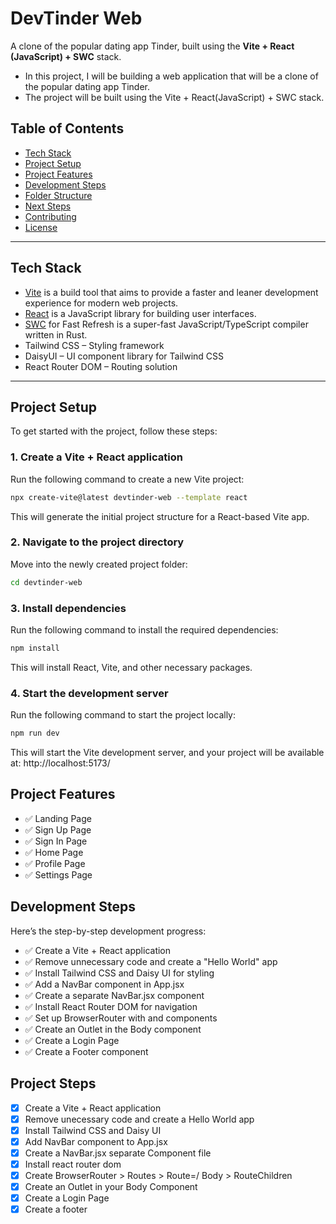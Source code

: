 # DevTinder Web  

A clone of the popular dating app Tinder, built using the **Vite + React (JavaScript) + SWC** stack.
- In this project, I will be building a web application that will be a clone of the popular dating app Tinder.
- The project will be built using the Vite + React(JavaScript) + SWC stack.

## Table of Contents  

- [Tech Stack](#tech-stack)  
- [Project Setup](#project-setup)  
- [Project Features](#project-features)  
- [Development Steps](#development-steps)  
- [Folder Structure](#folder-structure)  
- [Next Steps](#next-steps)  
- [Contributing](#contributing)  
- [License](#license)  

---

## Tech Stack
- [Vite](https://vite.dev/guide/) is a build tool that aims to provide a faster and leaner development experience for modern web projects.
- [React](https://react.dev/) is a JavaScript library for building user interfaces.
- [SWC](https://swc.rs/) for Fast Refresh is a super-fast JavaScript/TypeScript compiler written in Rust.
- Tailwind CSS – Styling framework  
- DaisyUI – UI component library for Tailwind CSS  
- React Router DOM – Routing solution

---
## Project Setup  

To get started with the project, follow these steps:  

### 1. Create a Vite + React application  
Run the following command to create a new Vite project:  

```bash
npx create-vite@latest devtinder-web --template react
```

This will generate the initial project structure for a React-based Vite app.

### 2. Navigate to the project directory
Move into the newly created project folder:

```bash
cd devtinder-web
```
### 3. Install dependencies
Run the following command to install the required dependencies:

```bash
npm install
```
This will install React, Vite, and other necessary packages.

### 4. Start the development server
Run the following command to start the project locally:

```bash
npm run dev
```

This will start the Vite development server, and your project will be available at: http://localhost:5173/

## Project Features
- ✅ Landing Page
- ✅ Sign Up Page
- ✅ Sign In Page
- ✅ Home Page
- ✅ Profile Page
- ✅ Settings Page

## Development Steps
Here’s the step-by-step development progress:

- ✅ Create a Vite + React application
- ✅ Remove unnecessary code and create a "Hello World" app
- ✅ Install Tailwind CSS and Daisy UI for styling
- ✅ Add a NavBar component in App.jsx
- ✅ Create a separate NavBar.jsx component
- ✅ Install React Router DOM for navigation
- ✅ Set up BrowserRouter with <Routes> and <Route> components
- ✅ Create an Outlet in the Body component
- ✅ Create a Login Page
- ✅ Create a Footer component


## Project Steps
- [x] Create a Vite + React application
- [x] Remove unecessary code and create a Hello World app
- [x] Install Tailwind CSS and Daisy UI
- [x] Add NavBar component to App.jsx
- [x] Create a NavBar.jsx separate Component file
- [x] Install react router dom
- [x] Create BrowserRouter > Routes > Route=/ Body > RouteChildren
- [x] Create an Outlet in your Body Component
- [x] Create a Login Page
- [x] Create a footer